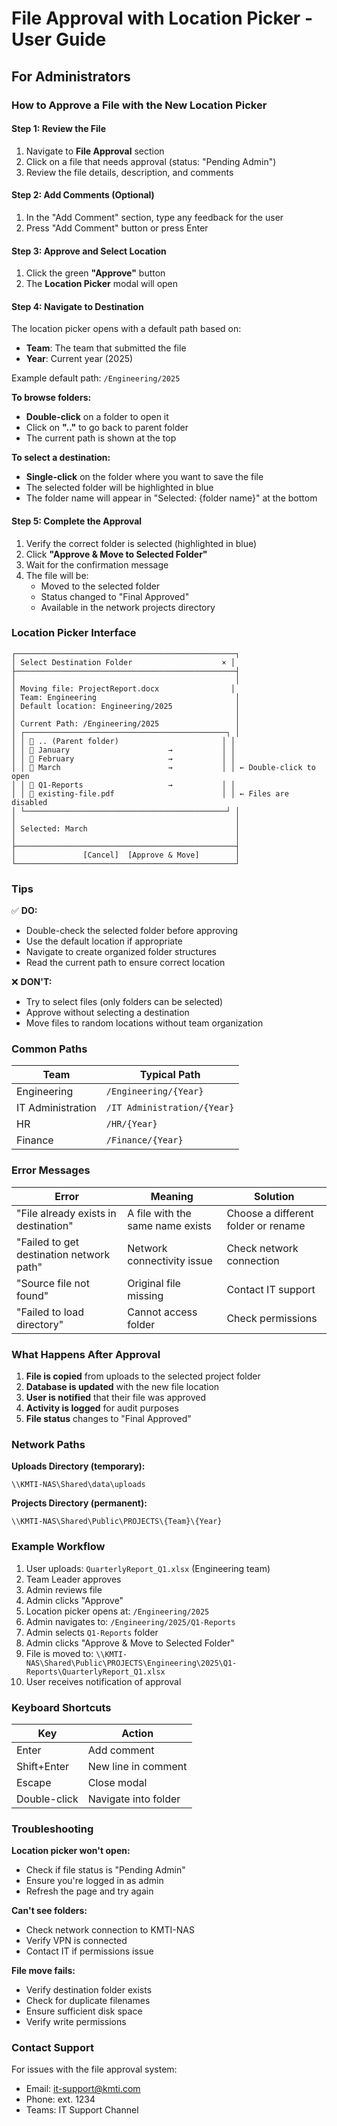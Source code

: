 # File Approval with Location Picker - User Guide

## For Administrators

### How to Approve a File with the New Location Picker

#### Step 1: Review the File
1. Navigate to **File Approval** section
2. Click on a file that needs approval (status: "Pending Admin")
3. Review the file details, description, and comments

#### Step 2: Add Comments (Optional)
1. In the "Add Comment" section, type any feedback for the user
2. Press "Add Comment" button or press Enter

#### Step 3: Approve and Select Location
1. Click the green **"Approve"** button
2. The **Location Picker** modal will open

#### Step 4: Navigate to Destination
The location picker opens with a default path based on:
- **Team**: The team that submitted the file
- **Year**: Current year (2025)

Example default path: `/Engineering/2025`

**To browse folders:**
- **Double-click** on a folder to open it
- Click on **".."** to go back to parent folder
- The current path is shown at the top

**To select a destination:**
- **Single-click** on the folder where you want to save the file
- The selected folder will be highlighted in blue
- The folder name will appear in "Selected: {folder name}" at the bottom

#### Step 5: Complete the Approval
1. Verify the correct folder is selected (highlighted in blue)
2. Click **"Approve & Move to Selected Folder"**
3. Wait for the confirmation message
4. The file will be:
   - Moved to the selected folder
   - Status changed to "Final Approved"
   - Available in the network projects directory

### Location Picker Interface

```
┌─────────────────────────────────────────────────┐
│ Select Destination Folder                    × │
├─────────────────────────────────────────────────┤
│                                                 │
│ Moving file: ProjectReport.docx                │
│ Team: Engineering                               │
│ Default location: Engineering/2025              │
│                                                 │
│ Current Path: /Engineering/2025                 │
│ ┌─────────────────────────────────────────────┐ │
│ │ 📁 .. (Parent folder)                       │ │
│ │ 📁 January                      →           │ │
│ │ 📁 February                     →           │ │
│ │ 📁 March                        →           │ │ ← Double-click to open
│ │ 📁 Q1-Reports                   →           │ │
│ │ 📄 existing-file.pdf                        │ │ ← Files are disabled
│ └─────────────────────────────────────────────┘ │
│                                                 │
│ Selected: March                                 │
│                                                 │
├─────────────────────────────────────────────────┤
│               [Cancel]  [Approve & Move]        │
└─────────────────────────────────────────────────┘
```

### Tips

✅ **DO:**
- Double-check the selected folder before approving
- Use the default location if appropriate
- Navigate to create organized folder structures
- Read the current path to ensure correct location

❌ **DON'T:**
- Try to select files (only folders can be selected)
- Approve without selecting a destination
- Move files to random locations without team organization

### Common Paths

| Team | Typical Path |
|------|-------------|
| Engineering | `/Engineering/{Year}` |
| IT Administration | `/IT Administration/{Year}` |
| HR | `/HR/{Year}` |
| Finance | `/Finance/{Year}` |

### Error Messages

| Error | Meaning | Solution |
|-------|---------|----------|
| "File already exists in destination" | A file with the same name exists | Choose a different folder or rename |
| "Failed to get destination network path" | Network connectivity issue | Check network connection |
| "Source file not found" | Original file missing | Contact IT support |
| "Failed to load directory" | Cannot access folder | Check permissions |

### What Happens After Approval

1. **File is copied** from uploads to the selected project folder
2. **Database is updated** with the new file location
3. **User is notified** that their file was approved
4. **Activity is logged** for audit purposes
5. **File status** changes to "Final Approved"

### Network Paths

**Uploads Directory (temporary):**
```
\\KMTI-NAS\Shared\data\uploads
```

**Projects Directory (permanent):**
```
\\KMTI-NAS\Shared\Public\PROJECTS\{Team}\{Year}
```

### Example Workflow

1. User uploads: `QuarterlyReport_Q1.xlsx` (Engineering team)
2. Team Leader approves
3. Admin reviews file
4. Admin clicks "Approve"
5. Location picker opens at: `/Engineering/2025`
6. Admin navigates to: `/Engineering/2025/Q1-Reports`
7. Admin selects `Q1-Reports` folder
8. Admin clicks "Approve & Move to Selected Folder"
9. File is moved to: `\\KMTI-NAS\Shared\Public\PROJECTS\Engineering\2025\Q1-Reports\QuarterlyReport_Q1.xlsx`
10. User receives notification of approval

### Keyboard Shortcuts

| Key | Action |
|-----|--------|
| Enter | Add comment |
| Shift+Enter | New line in comment |
| Escape | Close modal |
| Double-click | Navigate into folder |

### Troubleshooting

**Location picker won't open:**
- Check if file status is "Pending Admin"
- Ensure you're logged in as admin
- Refresh the page and try again

**Can't see folders:**
- Check network connection to KMTI-NAS
- Verify VPN is connected
- Contact IT if permissions issue

**File move fails:**
- Verify destination folder exists
- Check for duplicate filenames
- Ensure sufficient disk space
- Verify write permissions

### Contact Support

For issues with the file approval system:
- Email: it-support@kmti.com
- Phone: ext. 1234
- Teams: IT Support Channel
